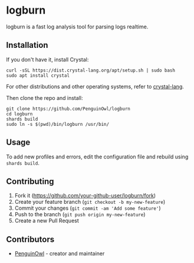 # logburn

logburn is a fast log analysis tool for parsing logs realtime.

## Installation

If you don't have it, install Crystal:
```
curl -sSL https://dist.crystal-lang.org/apt/setup.sh | sudo bash
sudo apt install crystal
```

For other distributions and other operating systems, refer to [crystal-lang](https://crystal-lang.org/reference/installation/).

Then clone the repo and install:
```
git clone https://github.com/PenguinOwl/logburn
cd logburn
shards build
sudo ln -s $(pwd)/bin/logburn /usr/bin/
```

## Usage

To add new profiles and errors, edit the configuration file and rebuild using `shards build`.

## Contributing

1. Fork it (<https://github.com/your-github-user/logburn/fork>)
2. Create your feature branch (`git checkout -b my-new-feature`)
3. Commit your changes (`git commit -am 'Add some feature'`)
4. Push to the branch (`git push origin my-new-feature`)
5. Create a new Pull Request

## Contributors

- [PenguinOwl](https://github.com/your-github-user) - creator and maintainer
